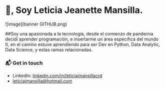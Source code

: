 # 👋, Soy Leticia Jeanette Mansilla. 
![image](banner GITHUB.png)

##Soy una apasionada a la tecnología, desde el comienzo de pandemia decidí aprender programación, e insertarme un área especifica del mundo It, 
en el camino estuve aprendiendo para ser Dev en Python, Data Analytic, Data Science, y estas ramas relacionadas. 

### 📬 Get in touch

- LinkedIn: [linkedin.com/in/leticiajmansillacrd](https://www.linkedin.com/in/leticiajmansillacrd/)
- leticiajmansilla@hotmail.com



